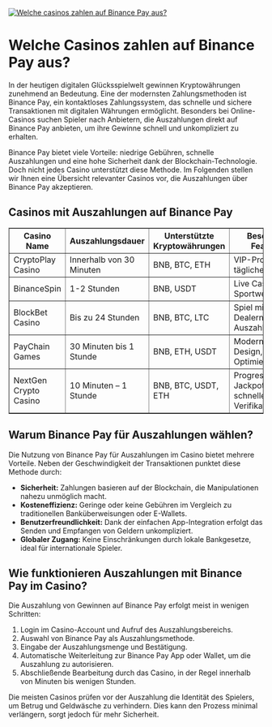 [![Welche casinos zahlen auf Binance Pay aus?](https://123-caf.pages.dev/gitsignup.png)](https://vrmoo.ru/Bt82HjjY)

<h1>Welche Casinos zahlen auf Binance Pay aus?</h1> <p>In der heutigen digitalen Glücksspielwelt gewinnen Kryptowährungen zunehmend an Bedeutung. Eine der modernsten Zahlungsmethoden ist Binance Pay, ein kontaktloses Zahlungssystem, das schnelle und sichere Transaktionen mit digitalen Währungen ermöglicht. Besonders bei Online-Casinos suchen Spieler nach Anbietern, die Auszahlungen direkt auf Binance Pay anbieten, um ihre Gewinne schnell und unkompliziert zu erhalten.</p> <p>Binance Pay bietet viele Vorteile: niedrige Gebühren, schnelle Auszahlungen und eine hohe Sicherheit dank der Blockchain-Technologie. Doch nicht jedes Casino unterstützt diese Methode. Im Folgenden stellen wir Ihnen eine Übersicht relevanter Casinos vor, die Auszahlungen über Binance Pay akzeptieren.</p>  <h2>Casinos mit Auszahlungen auf Binance Pay</h2> <table border="1" cellpadding="8" cellspacing="0">   <thead>     <tr>       <th>Casino Name</th>       <th>Auszahlungsdauer</th>       <th>Unterstützte Kryptowährungen</th>       <th>Besondere Features</th>     </tr>   </thead>   <tbody>     <tr>       <td>CryptoPlay Casino</td>       <td>Innerhalb von 30 Minuten</td>       <td>BNB, BTC, ETH</td>       <td>VIP-Programme, tägliche Boni</td>     </tr>     <tr>       <td>BinanceSpin</td>       <td>1-2 Stunden</td>       <td>BNB, USDT</td>       <td>Live Casino und Sportwetten</td>     </tr>     <tr>       <td>BlockBet Casino</td>       <td>Bis zu 24 Stunden</td>       <td>BNB, BTC, LTC</td>       <td>Spiel mit echten Dealern, hohe Auszahlungsraten</td>     </tr>     <tr>       <td>PayChain Games</td>       <td>30 Minuten bis 1 Stunde</td>       <td>BNB, ETH, USDT</td>       <td>Modernes Design, Mobile-Optimierung</td>     </tr>     <tr>       <td>NextGen Crypto Casino</td>       <td>10 Minuten – 1 Stunde</td>       <td>BNB, BTC, USDT, ETH</td>       <td>Progressive Jackpots, schnelle Verifikation</td>     </tr>   </tbody> </table>  <h2>Warum Binance Pay für Auszahlungen wählen?</h2> <p>Die Nutzung von Binance Pay für Auszahlungen im Casino bietet mehrere Vorteile. Neben der Geschwindigkeit der Transaktionen punktet diese Methode durch:</p> <ul>   <li><strong>Sicherheit:</strong> Zahlungen basieren auf der Blockchain, die Manipulationen nahezu unmöglich macht.</li>   <li><strong>Kosteneffizienz:</strong> Geringe oder keine Gebühren im Vergleich zu traditionellen Banküberweisungen oder E-Wallets.</li>   <li><strong>Benutzerfreundlichkeit:</strong> Dank der einfachen App-Integration erfolgt das Senden und Empfangen von Geldern unkompliziert.</li>   <li><strong>Globaler Zugang:</strong> Keine Einschränkungen durch lokale Bankgesetze, ideal für internationale Spieler.</li> </ul>  <h2>Wie funktionieren Auszahlungen mit Binance Pay im Casino?</h2> <p>Die Auszahlung von Gewinnen auf Binance Pay erfolgt meist in wenigen Schritten:</p> <ol>   <li>Login im Casino-Account und Aufruf des Auszahlungsbereichs.</li>   <li>Auswahl von Binance Pay als Auszahlungsmethode.</li>   <li>Eingabe der Auszahlungsmenge und Bestätigung.</li>   <li>Automatische Weiterleitung zur Binance Pay App oder Wallet, um die Auszahlung zu autorisieren.</li>   <li>Abschließende Bearbeitung durch das Casino, in der Regel innerhalb von Minuten bis wenigen Stunden.</li> </ol> <p>Die meisten Casinos prüfen vor der Auszahlung die Identität des Spielers, um Betrug und Geldwäsche zu verhindern. Dies kann den Prozess minimal verlängern, sorgt jedoch für mehr Sicherheit.</p>